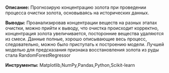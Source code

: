 **Описание:** Прогнозирую концентрацию золота при проведении процесса очистки золота, основываясь на исторических данных.

**Выводы:** Проанализировав концентрации веществ на разных этапах очистки, можно прийти к выводу, что очистка происходит корректно, концентрация золота увеличивается, посторонние вещества удаляются из смеси. Данные полные, хорошо описывающие весь процесс, следовательно, можно было приступать к построению модели. Лучшей моделью для предсказания признака восстановления золота из руды стала RandomForestRegressor

**Инструменты:** Matplotlib,NumPy,Pandas,Python,Scikit-learn


